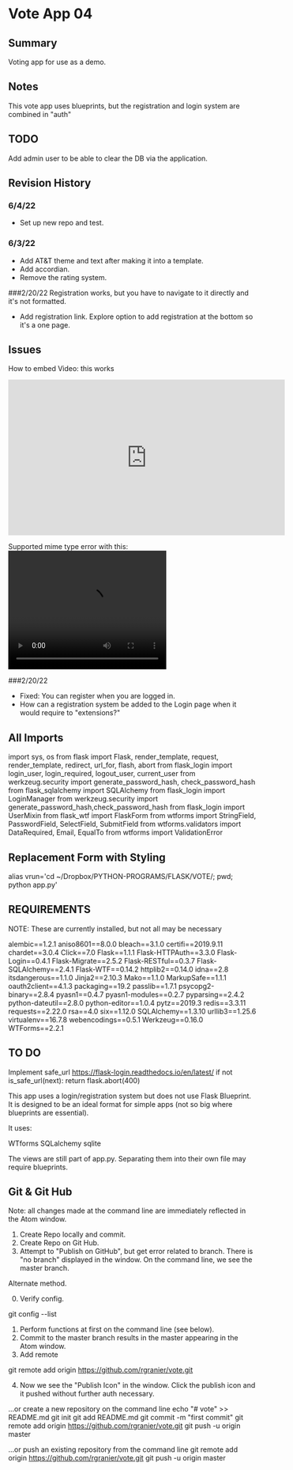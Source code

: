 # Vote App 04


## Summary
Voting app for use as a demo.

## Notes
This vote app uses blueprints, but the registration and login system are combined in "auth"


## TODO
Add admin user to be able to clear the DB via the application.


## Revision History

### 6/4/22
* Set up new repo and test.

### 6/3/22
* Add AT&T theme and text after making it into a template.  
* Add accordian.
* Remove the rating system.

###2/20/22
Registration works, but you have to navigate to it directly and it's not formatted.
* Add registration link.  Explore option to add registration at the bottom so it's a one page.


## Issues

How to embed Video:  this works
<iframe width="560" height="315" src="https://www.youtube.com/embed/y881t8ilMyc" frameborder="0" allowfullscreen></iframe>

Supported mime type error with this:
<video width="320" height="240" controls>
 <source src="movie.mp4" type="video/mp4">
 <source src="movie.ogg" type="video/ogg">
Your browser does not support the video tag.
</video>

###2/20/22
* Fixed:  You can register when you are logged in.
* How can a registration system be added to the Login page when it would require to "extensions?"


## All Imports
import sys, os
from flask import Flask, render_template, request, render_template, redirect, url_for, flash, abort
from flask_login import login_user, login_required, logout_user, current_user
from werkzeug.security import generate_password_hash, check_password_hash
from flask_sqlalchemy import SQLAlchemy
from flask_login import LoginManager
from werkzeug.security import generate_password_hash,check_password_hash
from flask_login import UserMixin
from flask_wtf import FlaskForm
from wtforms import StringField, PasswordField, SelectField, SubmitField
from wtforms.validators import DataRequired, Email, EqualTo
from wtforms import ValidationError




## Replacement Form with Styling

<!-- END Block Content -->

  <!-- Replacement Form This worked when put directly in the code.
  This doest not have any form styling.
  <form action="{{url_for('auth.login')}}" method = 'POST'>
      {# This hidden_tag is a CSRF security feature. #}
      {{ form.hidden_tag() }}
      {{ form.name.label }} {{ form.name() }}<br>
      {{ form.password.label }} {{ form.password() }}<br>
      {{ form.submit() }}
  </form>
-->

  <!-- Old form info.  This has all the styling fore the form.
  <form>
    <div class="form-group">
      <input type="text" class="form-control form-control-lg" placeholder="Username">
    </div>
    <div class="form-group">
      <input type="password" class="form-control form-control-lg" placeholder="Password">
    </div>
    <input type="submit" value="Login" class="btn btn-outline-light btn-block">
  </form>
-->

alias vrun='cd ~/Dropbox/PYTHON-PROGRAMS/FLASK/VOTE/; pwd; python app.py'


## REQUIREMENTS

NOTE:  These are currently installed, but not all may be necessary

alembic==1.2.1
aniso8601==8.0.0
bleach==3.1.0
certifi==2019.9.11
chardet==3.0.4
Click==7.0
Flask==1.1.1
Flask-HTTPAuth==3.3.0
Flask-Login==0.4.1
Flask-Migrate==2.5.2
Flask-RESTful==0.3.7
Flask-SQLAlchemy==2.4.1
Flask-WTF==0.14.2
httplib2==0.14.0
idna==2.8
itsdangerous==1.1.0
Jinja2==2.10.3
Mako==1.1.0
MarkupSafe==1.1.1
oauth2client==4.1.3
packaging==19.2
passlib==1.7.1
psycopg2-binary==2.8.4
pyasn1==0.4.7
pyasn1-modules==0.2.7
pyparsing==2.4.2
python-dateutil==2.8.0
python-editor==1.0.4
pytz==2019.3
redis==3.3.11
requests==2.22.0
rsa==4.0
six==1.12.0
SQLAlchemy==1.3.10
urllib3==1.25.6
virtualenv==16.7.8
webencodings==0.5.1
Werkzeug==0.16.0
WTForms==2.2.1

## TO DO
Implement safe_url
https://flask-login.readthedocs.io/en/latest/
if not is_safe_url(next):
            return flask.abort(400)


This app uses a login/registration system but does not use Flask Blueprint.
It is designed to be an ideal format for simple apps (not so big where
  blueprints are essential).

It uses:

WTforms
SQLalchemy
sqlite

The views are still part of app.py.  Separating them into their own file may
require blueprints.


## Git & Git Hub

Note:  all changes made at the command line are immediately reflected in
the Atom window.  

1.  Create Repo locally and commit.
2. Create Repo on Git Hub.
3. Attempt to "Publish on GitHub", but get error related to branch.  There is
"no branch" displayed in the window. On the command line, we see the master branch.

Alternate method.

0. Verify config.

  git config --list

1. Perform functions at first on the command line (see below).
2. Commit to the master branch results in the master appearing in the Atom window.
3. Add remote

git remote add origin https://github.com/rgranier/vote.git

4. Now we see the "Publish Icon" in the window.   Click the publish icon and
   it pushed without further auth necessary.


…or create a new repository on the command line
echo "# vote" >> README.md
git init
git add README.md
git commit -m "first commit"
git remote add origin https://github.com/rgranier/vote.git
git push -u origin master


…or push an existing repository from the command line
git remote add origin https://github.com/rgranier/vote.git
git push -u origin master
